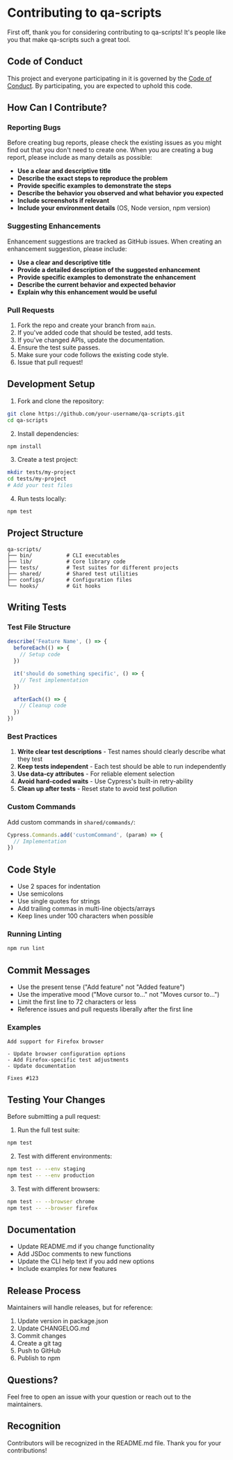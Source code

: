 # Contributing to qa-scripts

First off, thank you for considering contributing to qa-scripts! It's people like you that make qa-scripts such a great tool.

## Code of Conduct

This project and everyone participating in it is governed by the [Code of Conduct](CODE_OF_CONDUCT.md). By participating, you are expected to uphold this code.

## How Can I Contribute?

### Reporting Bugs

Before creating bug reports, please check the existing issues as you might find out that you don't need to create one. When you are creating a bug report, please include as many details as possible:

- **Use a clear and descriptive title**
- **Describe the exact steps to reproduce the problem**
- **Provide specific examples to demonstrate the steps**
- **Describe the behavior you observed and what behavior you expected**
- **Include screenshots if relevant**
- **Include your environment details** (OS, Node version, npm version)

### Suggesting Enhancements

Enhancement suggestions are tracked as GitHub issues. When creating an enhancement suggestion, please include:

- **Use a clear and descriptive title**
- **Provide a detailed description of the suggested enhancement**
- **Provide specific examples to demonstrate the enhancement**
- **Describe the current behavior and expected behavior**
- **Explain why this enhancement would be useful**

### Pull Requests

1. Fork the repo and create your branch from `main`.
2. If you've added code that should be tested, add tests.
3. If you've changed APIs, update the documentation.
4. Ensure the test suite passes.
5. Make sure your code follows the existing code style.
6. Issue that pull request!

## Development Setup

1. Fork and clone the repository:
```bash
git clone https://github.com/your-username/qa-scripts.git
cd qa-scripts
```

2. Install dependencies:
```bash
npm install
```

3. Create a test project:
```bash
mkdir tests/my-project
cd tests/my-project
# Add your test files
```

4. Run tests locally:
```bash
npm test
```

## Project Structure

```
qa-scripts/
├── bin/           # CLI executables
├── lib/           # Core library code
├── tests/         # Test suites for different projects
├── shared/        # Shared test utilities
├── configs/       # Configuration files
└── hooks/         # Git hooks
```

## Writing Tests

### Test File Structure

```javascript
describe('Feature Name', () => {
  beforeEach(() => {
    // Setup code
  })

  it('should do something specific', () => {
    // Test implementation
  })

  afterEach(() => {
    // Cleanup code
  })
})
```

### Best Practices

1. **Write clear test descriptions** - Test names should clearly describe what they test
2. **Keep tests independent** - Each test should be able to run independently
3. **Use data-cy attributes** - For reliable element selection
4. **Avoid hard-coded waits** - Use Cypress's built-in retry-ability
5. **Clean up after tests** - Reset state to avoid test pollution

### Custom Commands

Add custom commands in `shared/commands/`:

```javascript
Cypress.Commands.add('customCommand', (param) => {
  // Implementation
})
```

## Code Style

- Use 2 spaces for indentation
- Use semicolons
- Use single quotes for strings
- Add trailing commas in multi-line objects/arrays
- Keep lines under 100 characters when possible

### Running Linting

```bash
npm run lint
```

## Commit Messages

- Use the present tense ("Add feature" not "Added feature")
- Use the imperative mood ("Move cursor to..." not "Moves cursor to...")
- Limit the first line to 72 characters or less
- Reference issues and pull requests liberally after the first line

### Examples

```
Add support for Firefox browser

- Update browser configuration options
- Add Firefox-specific test adjustments
- Update documentation

Fixes #123
```

## Testing Your Changes

Before submitting a pull request:

1. Run the full test suite:
```bash
npm test
```

2. Test with different environments:
```bash
npm test -- --env staging
npm test -- --env production
```

3. Test with different browsers:
```bash
npm test -- --browser chrome
npm test -- --browser firefox
```

## Documentation

- Update README.md if you change functionality
- Add JSDoc comments to new functions
- Update the CLI help text if you add new options
- Include examples for new features

## Release Process

Maintainers will handle releases, but for reference:

1. Update version in package.json
2. Update CHANGELOG.md
3. Commit changes
4. Create a git tag
5. Push to GitHub
6. Publish to npm

## Questions?

Feel free to open an issue with your question or reach out to the maintainers.

## Recognition

Contributors will be recognized in the README.md file. Thank you for your contributions!